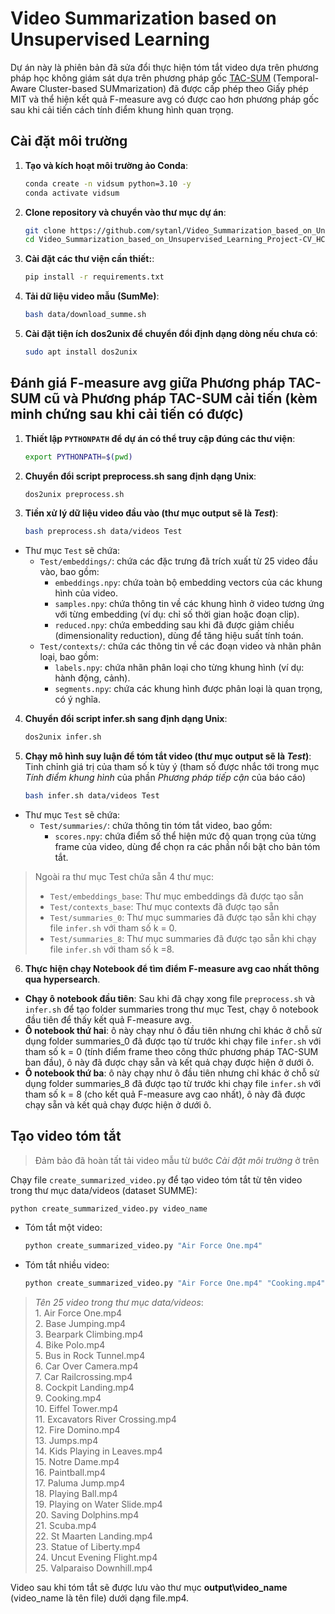 # Video Summarization based on Unsupervised Learning

Dự án này là phiên bản đã sửa đổi thực hiện tóm tắt video dựa trên phương pháp học không giám sát dựa trên phương pháp gốc [TAC-SUM](https://github.com/hcmus-thesis-gulu/TAC-SUM/tree/main) (Temporal-Aware Cluster-based SUMmarization) đã được cấp phép theo Giấy phép MIT và thể hiện kết quả F-measure avg có được cao hơn phương pháp gốc sau khi cải tiến cách tính điểm khung hình quan trọng.

## Cài đặt môi trường
1. **Tạo và kích hoạt môi trường ảo Conda**:
    ```bash
    conda create -n vidsum python=3.10 -y
    conda activate vidsum
2. **Clone repository và chuyển vào thư mục dự án**:
   ```bash
   git clone https://github.com/sytanl/Video_Summarization_based_on_Unsupervised_Learning_Project-CV_HCMUS.git
   cd Video_Summarization_based_on_Unsupervised_Learning_Project-CV_HCMUS
3. **Cài đặt các thư viện cần thiết:**:
    ```bash
    pip install -r requirements.txt
4. **Tải dữ liệu video mẫu (SumMe)**:
    ```bash
    bash data/download_summe.sh
5. **Cài đặt tiện ích dos2unix để chuyển đổi định dạng dòng nếu chưa có**:
    ```bash 
    sudo apt install dos2unix
## Đánh giá F-measure avg giữa Phương pháp TAC-SUM cũ và Phương pháp TAC-SUM cải tiến (kèm minh chứng sau khi cải tiến có được)
1. **Thiết lập `PYTHONPATH` để dự án có thể truy cập đúng các thư viện**:
    ```bash
    export PYTHONPATH=$(pwd)   
2. **Chuyển đổi script preprocess.sh sang định dạng Unix**:
    ```bash
    dos2unix preprocess.sh
3. **Tiền xử lý dữ liệu video đầu vào (thư mục output sẽ là *Test*)**:
    ```bash
    bash preprocess.sh data/videos Test
- Thư mục `Test` sẽ chứa:
     - `Test/embeddings/`: chứa các đặc trưng đã trích xuất từ 25 video đầu vào, bao gồm:
         - `embeddings.npy`: chứa toàn bộ embedding vectors của các khung hình của video.
         - `samples.npy`: chứa thông tin về các khung hình ở video tương ứng với từng embedding (ví dụ: chỉ số thời gian hoặc đoạn clip).
         - `reduced.npy`: chứa embedding sau khi đã được giảm chiều (dimensionality reduction), dùng để tăng hiệu suất tính toán.
    - `Test/contexts/`: chứa các thông tin về các đoạn video và nhãn phân loại, bao gồm:
         - `labels.npy`: chứa nhãn phân loại cho từng khung hình (ví dụ: hành động, cảnh).
         - `segments.npy`: chứa các khung hình được phân loại là quan trọng, có ý nghĩa.
4. **Chuyển đổi script infer.sh sang định dạng Unix**:
    ```bash
    dos2unix infer.sh
5. **Chạy mô hình suy luận để tóm tắt video (thư mục output sẽ là *Test*)**: Tinh chỉnh giá trị của tham số k tùy ý (tham số được nhắc tới trong mục *Tính điểm khung hình* của phần *Phương pháp tiếp cận* của báo cáo)
    ```bash
    bash infer.sh data/videos Test
 - Thư mục `Test` sẽ chứa:
     - `Test/summaries/`: chứa thông tin tóm tắt video, bao gồm:
         - `scores.npy`: chứa điểm số thể hiện mức độ quan trọng của từng frame của video, dùng để chọn ra các phần nổi bật cho bản tóm tắt.


> Ngoài ra thư mục Test chứa sẵn 4 thư mục:
> - `Test/embeddings_base`: Thư mục embeddings đã được tạo sẵn
> - `Test/contexts_base`: Thư mục contexts đã được tạo sẵn
> - `Test/summaries_0`: Thư mục summaries đã được tạo sẵn khi chạy file `infer.sh` với tham số k = 0.
> - `Test/summaries_8`: Thư mục summaries đã được tạo sẵn khi chạy file `infer.sh` với tham số k =8.
6. **Thực hiện chạy Notebook để tìm điểm F-measure avg cao nhất thông qua hypersearch**.
* **Chạy ô notebook đầu tiên**: Sau khi đã chạy xong file `preprocess.sh` và `infer.sh` để tạo folder summaries trong thư mục Test, chạy ô notebook đầu tiên để thấy kết quả F-measure avg.
* **Ô notebook thứ hai**: ô này chạy như ô đầu tiên nhưng chỉ khác ở chỗ sử dụng folder summaries_0 đã được tạo từ trước khi chạy file `infer.sh` với tham số k = 0 (tính điểm frame theo công thức phương pháp TAC-SUM ban đầu), ô này đã được chạy sẵn và kết quả chạy được hiện ở dưới ô.
* **Ô notebook thứ ba**: ô này chạy như ô đầu tiên nhưng chỉ khác ở chỗ sử dụng folder summaries_8 đã được tạo từ trước khi chạy file `infer.sh` với tham số k = 8 (cho kết quả F-measure avg cao nhất), ô này đã được chạy sẵn và kết quả chạy được hiện ở dưới ô.

## Tạo video tóm tắt
> Đảm bảo đã hoàn tất tải video mẫu từ bước *Cài đặt môi trường* ở trên 

Chạy file `create_summarized_video.py` để tạo video tóm tắt từ tên video trong thư mục data/videos (dataset SUMME):

    python create_summarized_video.py video_name
* Tóm tắt một video:
    ```bash
    python create_summarized_video.py "Air Force One.mp4"
* Tóm tắt nhiều video:
    ```bash
    python create_summarized_video.py "Air Force One.mp4" "Cooking.mp4" "Scuba.mp4"
> *Tên 25 video trong thư mục data/videos*:<br>
    1. Air Force One.mp4  
    2. Base Jumping.mp4  
    3. Bearpark Climbing.mp4  
    4. Bike Polo.mp4  
    5. Bus in Rock Tunnel.mp4  
    6. Car Over Camera.mp4  
    7. Car Railcrossing.mp4  
    8. Cockpit Landing.mp4  
    9. Cooking.mp4  
    10. Eiffel Tower.mp4  
    11. Excavators River Crossing.mp4  
    12. Fire Domino.mp4  
    13. Jumps.mp4  
    14. Kids Playing in Leaves.mp4  
    15. Notre Dame.mp4  
    16. Paintball.mp4  
    17. Paluma Jump.mp4  
    18. Playing Ball.mp4  
    19. Playing on Water Slide.mp4  
    20. Saving Dolphins.mp4  
    21. Scuba.mp4  
    22. St Maarten Landing.mp4  
    23. Statue of Liberty.mp4  
    24. Uncut Evening Flight.mp4  
    25. Valparaiso Downhill.mp4 

Video sau khi tóm tắt sẽ được lưu vào thư mục **output\video_name** (video_name là tên file) dưới dạng file.mp4.

